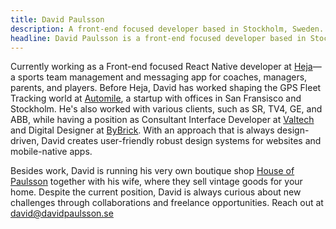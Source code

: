 ```yaml
---
title: David Paulsson
description: A front-end focused developer based in Stockholm, Sweden. Put the user first. Sweat the little details. Fight for good UX.
headline: David Paulsson is a front-end focused developer based in Stockholm, Sweden.<br>Put the user first. Sweat the little details. Fight for good&nbsp;UX.
---
```


Currently working as a Front-end focused React Native developer at [Heja](https://heja.io/)—a sports team management and messaging app for coaches, managers, parents, and players. Before Heja, David has worked shaping the GPS Fleet Tracking world at [Automile](https://automile.com/), a startup with offices in San Fransisco and Stockholm. He's also worked with various clients, such as SR, TV4, GE, and ABB, while having a position as Consultant Interface Developer at [Valtech](https://www.valtech.com/sv-se/) and Digital Designer at [ByBrick](https://www.bybrick.se/). With an approach that is always design-driven, David creates user-friendly robust design systems for websites and mobile-native apps.

Besides work, David is running his very own boutique shop [House of Paulsson](https://houseofpaulsson.se/) together with his wife, where they sell vintage goods for your home. Despite the current position, David is always curious about new challenges through collaborations and freelance opportunities. Reach out at <david@davidpaulsson.se>
